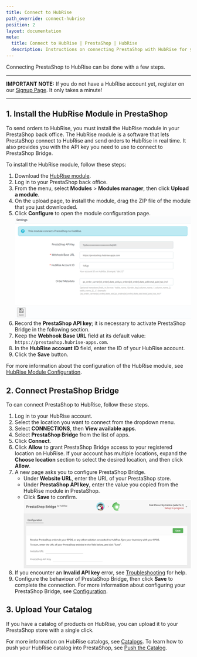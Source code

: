 ```yaml
---
title: Connect to HubRise
path_override: connect-hubrise
position: 2
layout: documentation
meta:
  title: Connect to HubRise | PrestaShop | HubRise
  description: Instructions on connecting PrestaShop with HubRise for your EPOS to work with other apps as a cohesive whole. Connect apps and synchronise your data.
---
```


Connecting PrestaShop to HubRise can be done with a few steps.

---

**IMPORTANT NOTE:** If you do not have a HubRise account yet, register on our [Signup Page](https://manager.hubrise.com/signup). It only takes a minute!

---

## 1. Install the HubRise Module in PrestaShop

To send orders to HubRise, you must install the HubRise module in your PrestaShop back office.
The HubRise module is a software that lets PrestaShop connect to HubRise and send orders to HubRise in real time.
It also provides you with the API key you need to use to connect to PrestaShop Bridge.

To install the HubRise module, follow these steps:

1. Download the [HubRise module](https://drive.google.com/file/d/1sQxhDnqt3Rywv-n-18nqA8O06fSJsKwG/view?usp=sharing).
1. Log in to your PrestaShop back office.
1. From the menu, select **Modules** > **Modules manager**, then click **Upload a module**.
1. On the upload page, to install the module, drag the ZIP file of the module that you just downloaded.
1. Click **Configure** to open the module configuration page.
   ![HubRise module configuration](../images/000-prestashop-hubrise-module.png)
1. Record the **PrestaShop API key**; it is necessary to activate PrestaShop Bridge in the following section.
1. Keep the **Webhook Base URL** field at its default value: `https://prestashop.hubrise-apps.com`.
1. In the **HubRise account ID** field, enter the ID of your HubRise account.
1. Click the **Save** button.

For more information about the configuration of the HubRise module, see [HubRise Module Configuration](/apps/prestashop/configuration#hubrise-module-configuration).

## 2. Connect PrestaShop Bridge

To can connect PrestaShop to HubRise, follow these steps.

1. Log in to your HubRise account.
1. Select the location you want to connect from the dropdown menu.
1. Select **CONNECTIONS**, then **View available apps**.
1. Select **PrestaShop Bridge** from the list of apps.
1. Click **Connect**.
1. Click **Allow** to grant PrestaShop Bridge access to your registered location on HubRise. If your account has multiple locations, expand the **Choose location** section to select the desired location, and then click **Allow**.
1. A new page asks you to configure PrestaShop Bridge.
   - Under **Website URL**, enter the URL of your PrestaShop store.
   - Under **PrestaShop API key**, enter the value you copied from the HubRise module in PrestaShop.
   - Click **Save** to confirm.
     ![PrestaShop URL and API key](./images/001-prestashop-initial-config.png)
1. If you encounter an **Invalid API key** error, see [Troubleshooting](/apps/prestashop/troubleshooting#invalid-api-key) for help.
1. Configure the behaviour of PrestaShop Bridge, then click **Save** to complete the connection. For more information about configuring your PrestaShop Bridge, see [Configuration](/apps/prestashop/configuration).

## 3. Upload Your Catalog

If you have a catalog of products on HubRise, you can upload it to your PrestaShop store with a single click.

For more information on HubRise catalogs, see [Catalogs](/docs/catalog). To learn how to push your HubRise catalog into PrestaShop, see [Push the Catalog](/apps/prestashop/push-catalog).
